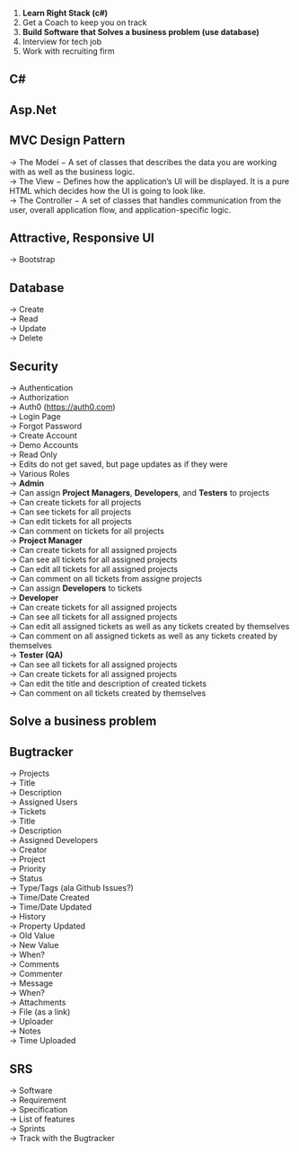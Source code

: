 1. **Learn Right Stack (c#)**
2. Get a Coach to keep you on track
3. **Build Software that Solves a business problem (use database)**
4. Interview for tech job
5. Work with recruiting firm


## C#
## Asp.Net

## MVC Design Pattern
  -> The Model − A set of classes that describes the data you are working with as well as the business logic.  
  -> The View − Defines how the application’s UI will be displayed. It is a pure HTML which decides how the UI is going to look like.  
  -> The Controller − A set of classes that handles communication from the user, overall application flow, and application-specific logic.  

## Attractive, Responsive UI
  -> Bootstrap

## Database
  -> Create  
  -> Read  
  -> Update  
  -> Delete  

## Security
  -> Authentication  
  -> Authorization  
  -> Auth0 (https://auth0.com)  
  -> Login Page  
    -> Forgot Password  
    -> Create Account  
    -> Demo Accounts  
      -> Read Only  
      -> Edits do not get saved, but page updates as if they were  
  -> Various Roles  
    -> **Admin**  
      -> Can assign **Project Managers**, **Developers**, and **Testers** to projects  
      -> Can create tickets for all projects  
      -> Can see tickets for all projects  
      -> Can edit tickets for all projects  
      -> Can comment on tickets for all projects  
    -> **Project Manager**  
      -> Can create tickets for all assigned projects  
      -> Can see all tickets for all assigned projects  
      -> Can edit all tickets for all assigned projects  
      -> Can comment on all tickets from assigne projects  
      -> Can assign **Developers** to tickets  
    -> **Developer**  
      -> Can create tickets for all assigned projects  
      -> Can see all tickets for all assigned projects  
      -> Can edit all assigned tickets as well as any tickets created by themselves  
      -> Can comment on all assigned tickets as well as any tickets created by themselves  
    -> **Tester (QA)**  
      -> Can see all tickets for all assigned projects  
      -> Can create tickets for all assigned projects  
      -> Can edit the title and description of created tickets  
      -> Can comment on all tickets created by themselves  


## Solve a business problem

## Bugtracker
  -> Projects  
    -> Title  
    -> Description  
    -> Assigned Users  
    -> Tickets  
      -> Title  
      -> Description  
      -> Assigned Developers  
      -> Creator  
      -> Project  
      -> Priority  
      -> Status  
      -> Type/Tags (ala Github Issues?)  
      -> Time/Date Created  
      -> Time/Date Updated  
      -> History  
        -> Property Updated  
        -> Old Value  
        -> New Value  
        -> When?  
      -> Comments  
        -> Commenter  
        -> Message  
        -> When?  
      -> Attachments  
        -> File (as a link)  
        -> Uploader  
        -> Notes  
        -> Time Uploaded  

## SRS
  -> Software  
  -> Requirement  
  -> Specification  
  -> List of features  
  -> Sprints  
  -> Track with the Bugtracker  
